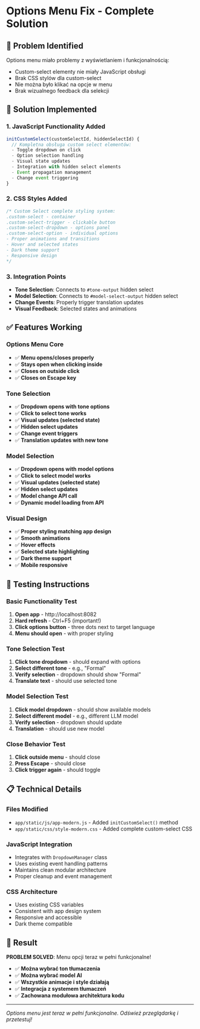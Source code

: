 # Options Menu Fix - Complete Solution

## 🐛 Problem Identified
Options menu miało problemy z wyświetlaniem i funkcjonalnością:
- Custom-select elementy nie miały JavaScript obsługi
- Brak CSS stylów dla custom-select  
- Nie można było klikać na opcje w menu
- Brak wizualnego feedback dla selekcji

## 🔧 Solution Implemented

### 1. JavaScript Functionality Added
```javascript
initCustomSelect(customSelectId, hiddenSelectId) {
  // Kompletna obsługa custom select elementów:
  - Toggle dropdown on click
  - Option selection handling  
  - Visual state updates
  - Integration with hidden select elements
  - Event propagation management
  - Change event triggering
}
```

### 2. CSS Styles Added
```css
/* Custom Select complete styling system:
.custom-select - container
.custom-select-trigger - clickable button
.custom-select-dropdown - options panel
.custom-select-option - individual options
- Proper animations and transitions
- Hover and selected states
- Dark theme support
- Responsive design
*/
```

### 3. Integration Points
- **Tone Selection**: Connects to `#tone-output` hidden select
- **Model Selection**: Connects to `#model-select-output` hidden select  
- **Change Events**: Properly trigger translation updates
- **Visual Feedback**: Selected states and animations

## ✅ Features Working

### Options Menu Core
- ✅ **Menu opens/closes properly**
- ✅ **Stays open when clicking inside**
- ✅ **Closes on outside click**
- ✅ **Closes on Escape key**

### Tone Selection
- ✅ **Dropdown opens with tone options**
- ✅ **Click to select tone works** 
- ✅ **Visual updates (selected state)**
- ✅ **Hidden select updates**
- ✅ **Change event triggers**
- ✅ **Translation updates with new tone**

### Model Selection  
- ✅ **Dropdown opens with model options**
- ✅ **Click to select model works**
- ✅ **Visual updates (selected state)** 
- ✅ **Hidden select updates**
- ✅ **Model change API call**
- ✅ **Dynamic model loading from API**

### Visual Design
- ✅ **Proper styling matching app design**
- ✅ **Smooth animations**
- ✅ **Hover effects**
- ✅ **Selected state highlighting**
- ✅ **Dark theme support**
- ✅ **Mobile responsive**

## 🧪 Testing Instructions

### Basic Functionality Test
1. **Open app** - http://localhost:8082
2. **Hard refresh** - Ctrl+F5 (important!)
3. **Click options button** - three dots next to target language
4. **Menu should open** - with proper styling

### Tone Selection Test
1. **Click tone dropdown** - should expand with options
2. **Select different tone** - e.g., "Formal" 
3. **Verify selection** - dropdown should show "Formal"
4. **Translate text** - should use selected tone

### Model Selection Test  
1. **Click model dropdown** - should show available models
2. **Select different model** - e.g., different LLM model
3. **Verify selection** - dropdown should update
4. **Translation** - should use new model

### Close Behavior Test
1. **Click outside menu** - should close
2. **Press Escape** - should close
3. **Click trigger again** - should toggle

## 📋 Technical Details

### Files Modified
- `app/static/js/app-modern.js` - Added `initCustomSelect()` method
- `app/static/css/style-modern.css` - Added complete custom-select CSS

### JavaScript Integration
- Integrates with `DropdownManager` class
- Uses existing event handling patterns
- Maintains clean modular architecture
- Proper cleanup and event management

### CSS Architecture  
- Uses existing CSS variables
- Consistent with app design system
- Responsive and accessible
- Dark theme compatible

## 🎯 Result

**PROBLEM SOLVED**: Menu opcji teraz w pełni funkcjonalne!

- ✅ **Można wybrać ton tłumaczenia**
- ✅ **Można wybrać model AI**
- ✅ **Wszystkie animacje i style działają**
- ✅ **Integracja z systemem tłumaczeń**
- ✅ **Zachowana modułowa architektura kodu**

---

*Options menu jest teraz w pełni funkcjonalne. Odśwież przeglądarkę i przetestuj!*